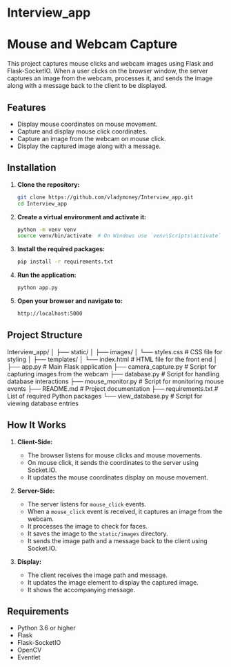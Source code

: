 # Interview_app
 
# Mouse and Webcam Capture

This project captures mouse clicks and webcam images using Flask and Flask-SocketIO. When a user clicks on the browser window, the server captures an image from the webcam, processes it, and sends the image along with a message back to the client to be displayed.

## Features

- Display mouse coordinates on mouse movement.
- Capture and display mouse click coordinates.
- Capture an image from the webcam on mouse click.
- Display the captured image along with a message.

## Installation

1. **Clone the repository:**

    ```bash
    git clone https://github.com/vladymoney/Interview_app.git
    cd Interview_app
    ```

2. **Create a virtual environment and activate it:**

    ```bash
    python -m venv venv
    source venv/bin/activate  # On Windows use `venv\Scripts\activate`
    ```

3. **Install the required packages:**

    ```bash
    pip install -r requirements.txt
    ```

4. **Run the application:**

    ```bash
    python app.py
    ```

5. **Open your browser and navigate to:**

    ```bash
    http://localhost:5000
    ```

## Project Structure

Interview_app/
│
├── static/
│   ├── images/
│   └── styles.css  # CSS file for styling
│
├── templates/
│   └── index.html  # HTML file for the front end
│
├── app.py  # Main Flask application
├── camera_capture.py  # Script for capturing images from the webcam
├── database.py  # Script for handling database interactions
├── mouse_monitor.py  # Script for monitoring mouse events
├── README.md  # Project documentation
├── requirements.txt  # List of required Python packages
└── view_database.py  # Script for viewing database entries


## How It Works

1. **Client-Side:**

    - The browser listens for mouse clicks and mouse movements.
    - On mouse click, it sends the coordinates to the server using Socket.IO.
    - It updates the mouse coordinates display on mouse movement.

2. **Server-Side:**

    - The server listens for `mouse_click` events.
    - When a `mouse_click` event is received, it captures an image from the webcam.
    - It processes the image to check for faces.
    - It saves the image to the `static/images` directory.
    - It sends the image path and a message back to the client using Socket.IO.

3. **Display:**

    - The client receives the image path and message.
    - It updates the image element to display the captured image.
    - It shows the accompanying message.

## Requirements

- Python 3.6 or higher
- Flask
- Flask-SocketIO
- OpenCV
- Eventlet